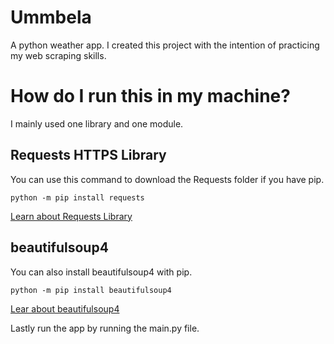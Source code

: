 # Ummbela
A python weather app. I created this project with the intention of practicing my web scraping skills.

# How do I run this in my machine? 
I mainly used one library and one module.


## Requests HTTPS Library
You can use this command to download the Requests folder if you have pip.

    python -m pip install requests

[Learn about Requests Library](https://requests.readthedocs.io/en/latest/)


## beautifulsoup4
You can also install beautifulsoup4 with pip.

    python -m pip install beautifulsoup4

[Lear about beautifulsoup4](https://pypi.org/project/beautifulsoup4/)

Lastly run the app by running the main.py file.